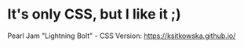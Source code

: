 # It's only CSS, but I like it ;)
Pearl Jam "Lightning Bolt" - CSS Version: https://ksitkowska.github.io/
